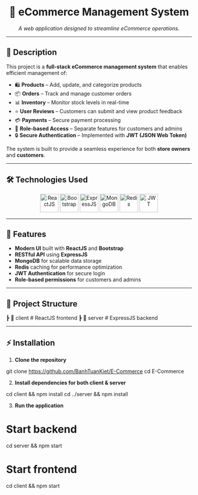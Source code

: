 <h1 align="center">🛒 eCommerce Management System</h1>
<p align="center">
  <i>A web application designed to streamline eCommerce operations.</i>
</p>

---

## 📖 Description
This project is a **full-stack eCommerce management system** that enables efficient management of:
- 🛍️ **Products** – Add, update, and categorize products
- 📦 **Orders** – Track and manage customer orders
- 📊 **Inventory** – Monitor stock levels in real-time
- ⭐ **User Reviews** – Customers can submit and view product feedback
- 💳 **Payments** – Secure payment processing
- 👥 **Role-based Access** – Separate features for customers and admins
- 🔒 **Secure Authentication** – Implemented with **JWT (JSON Web Token)**

The system is built to provide a seamless experience for both **store owners** and **customers**.

---

## 🛠️ Technologies Used

<p align="center">
  <!-- ReactJS -->
  <img src="https://cdn.jsdelivr.net/gh/devicons/devicon/icons/react/react-original.svg" width="50" height="50" alt="ReactJS" />
  <!-- Bootstrap -->
  <img src="https://cdn.jsdelivr.net/gh/devicons/devicon/icons/bootstrap/bootstrap-original.svg" width="50" height="50" alt="Bootstrap" />
  <!-- ExpressJS -->
  <img src="https://cdn.jsdelivr.net/gh/devicons/devicon/icons/express/express-original.svg" width="50" height="50" alt="ExpressJS" />
  <!-- MongoDB -->
  <img src="https://cdn.jsdelivr.net/gh/devicons/devicon/icons/mongodb/mongodb-original.svg" width="50" height="50" alt="MongoDB" />
  <!-- Redis -->
  <img src="https://cdn.jsdelivr.net/gh/devicons/devicon/icons/redis/redis-original.svg" width="50" height="50" alt="Redis" />
  <!-- JWT -->
  <img src="https://jwt.io/img/pic_logo.svg" width="50" height="50" alt="JWT" />
</p>

---

## 🚀 Features
- **Modern UI** built with **ReactJS** and **Bootstrap**
- **RESTful API** using **ExpressJS**
- **MongoDB** for scalable data storage
- **Redis** caching for performance optimization
- **JWT Authentication** for secure login
- **Role-based permissions** for customers and admins

---

## 📂 Project Structure
┣ 📂 client # ReactJS frontend
┣ 📂 server # ExpressJS backend

---

## ⚡ Installation

1. **Clone the repository**

git clone https://github.com/BanhTuanKiet/E-Commerce
cd E-Commerce

2. **Install dependencies for both client & server**

cd client && npm install
cd ../server && npm install


3. **Run the application**

# Start backend
cd server && npm start

# Start frontend
cd client && npm start



